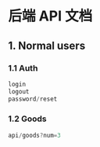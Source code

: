 # 后端 API 文档

## 1. Normal users

### 1.1 Auth

```javascript
login
logout
password/reset
```

### 1.2 Goods

```javascript
api/goods?num=3
```
